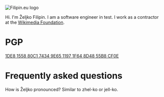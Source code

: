 ![Filipin.eu logo](https://filipin.eu/assets/filipin.png)

Hi. I'm Željko Filipin. I am a software engineer in test. I work as a contractor at the [Wikimedia Foundation](https://wikimediafoundation.org/).

# PGP

[1DE8 1558 80C1 7434 9E65 1197 1F64 8D48 55B8 CF0E](https://filipin.eu/assets/pgp.asc)

# Frequently asked questions

How is Željko pronounced? Similar to zhel-ko or jell-ko.
